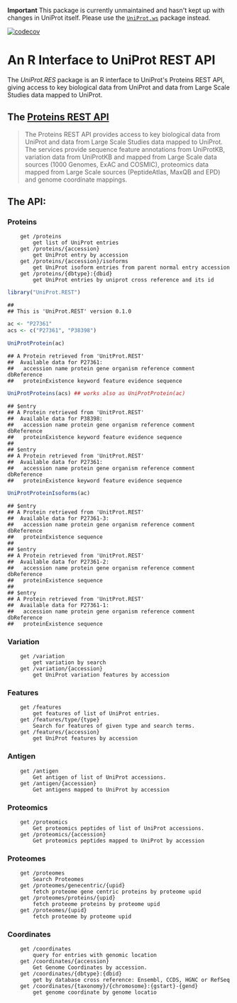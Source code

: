 **Important** This package is currently unmaintained and hasn't kept
up with changes in UniProt itself. Please use the
[`UniProt.ws`](https://bioconductor.org/packages/release/bioc/html/UniProt.ws.html)
package instead.


[![codecov](https://codecov.io/gh/lgatto/UniProt.REST/branch/master/graph/badge.svg)](https://codecov.io/gh/lgatto/UniProt.REST)

# An R Interface to UniProt REST API

The *UniProt.RES* package is an R interface to UniProt's Proteins REST
API, giving access to key biological data from UniProt and data from
Large Scale Studies data mapped to UniProt.


## The [Proteins REST API](https://www.ebi.ac.uk/proteins/api/doc/swagger/)

> The Proteins REST API provides access to key biological data from
> UniProt and data from Large Scale Studies data mapped to
> UniProt. The services provide sequence feature annotations from
> UniProtKB, variation data from UniProtKB and mapped from Large Scale
> data sources (1000 Genomes, ExAC and COSMIC), proteomics data mapped
> from Large Scale sources (PeptideAtlas, MaxQB and EPD) and genome
> coordinate mappings.

## The API:

### Proteins

        get /proteins
            get list of UniProt entries
        get /proteins/{accession}
            get UniProt entry by accession
        get /proteins/{accession}/isoforms
            get UniProt isoform entries from parent normal entry accession
        get /proteins/{dbtype}:{dbid}
            get UniProt entries by uniprot cross reference and its id


```r
library("UniProt.REST")
```

```
## 
## This is 'UniProt.REST' version 0.1.0
```

```r
ac <- "P27361"
acs <- c("P27361", "P38398")

UniProtProtein(ac)
```

```
## A Protein retrieved from 'UnitProt.REST'
##  Available data for P27361:
##   accession name protein gene organism reference comment dbReference
##   proteinExistence keyword feature evidence sequence
```

```r
UniProtProteins(acs) ## works also as UniProtProtein(ac)
```

```
## $entry
## A Protein retrieved from 'UnitProt.REST'
##  Available data for P38398:
##   accession name protein gene organism reference comment dbReference
##   proteinExistence keyword feature evidence sequence
## 
## $entry
## A Protein retrieved from 'UnitProt.REST'
##  Available data for P27361:
##   accession name protein gene organism reference comment dbReference
##   proteinExistence keyword feature evidence sequence
```

```r
UniProtProteinIsoforms(ac)
```

```
## $entry
## A Protein retrieved from 'UnitProt.REST'
##  Available data for P27361-3:
##   accession name protein gene organism reference comment dbReference
##   proteinExistence sequence
## 
## $entry
## A Protein retrieved from 'UnitProt.REST'
##  Available data for P27361-2:
##   accession name protein gene organism reference comment dbReference
##   proteinExistence sequence
## 
## $entry
## A Protein retrieved from 'UnitProt.REST'
##  Available data for P27361-1:
##   accession name protein gene organism reference comment dbReference
##   proteinExistence sequence
```

### Variation

        get /variation
            get variation by search
        get /variation/{accession}
            get UniProt variation features by accession

### Features

        get /features
            get features of list of UniProt entries.
        get /features/type/{type}
            Search for features of given type and search terms.
        get /features/{accession}
            get UniProt features by accession

### Antigen

        get /antigen
            Get antigen of list of UniProt accessions.
        get /antigen/{accession}
            Get antigens mapped to UniProt by accession

### Proteomics

        get /proteomics
            Get proteomics peptides of list of UniProt accessions.
        get /proteomics/{accession}
            Get proteomics peptides mapped to UniProt by accession

### Proteomes

        get /proteomes
            Search Proteomes
        get /proteomes/genecentric/{upid}
            fetch proteome gene centric proteins by proteome upid
        get /proteomes/proteins/{upid}
            fetch proteome proteins by proteome upid
        get /proteomes/{upid}
            fetch proteome by proteome upid

### Coordinates

        get /coordinates
            query for entries with genomic location
        get /coordinates/{accession}
            Get Genome Coordinates by accession.
        get /coordinates/{dbtype}:{dbid}
            get by database cross reference: Ensembl, CCDS, HGNC or RefSeq
        get /coordinates/{taxonomy}/{chromosome}:{gstart}-{gend}
            get genome coordinate by genome locatio
